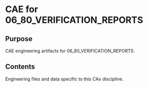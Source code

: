 # CAE for 06_80_VERIFICATION_REPORTS

## Purpose
CAE engineering artifacts for 06_80_VERIFICATION_REPORTS.

## Contents
Engineering files and data specific to this CAx discipline.

